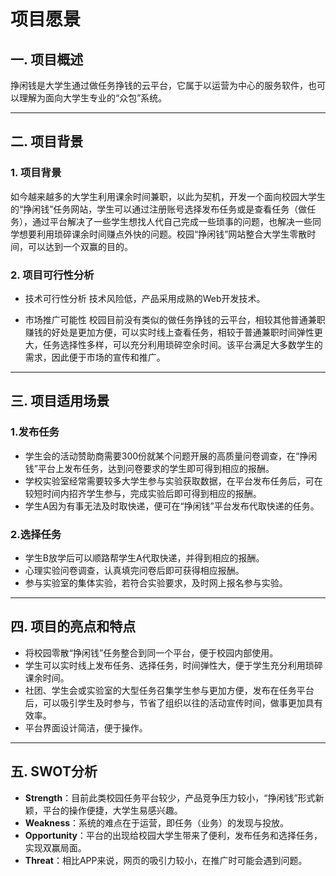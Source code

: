 # 项目愿景
## 一. 项目概述
挣闲钱是大学生通过做任务挣钱的云平台，它属于以运营为中心的服务软件，也可以理解为面向大学生专业的“众包”系统。

- - - -
## 二. 项目背景
### 1. 项目背景
如今越来越多的大学生利用课余时间兼职，以此为契机，开发一个面向校园大学生的“挣闲钱”任务网站，学生可以通过注册账号选择发布任务或是查看任务（做任务），通过平台解决了一些学生想找人代自己完成一些琐事的问题，也解决一些同学想要利用琐碎课余时间赚点外快的问题。校园“挣闲钱”网站整合大学生零散时间，可以达到一个双赢的目的。

### 2. 项目可行性分析
- 技术可行性分析
技术风险低，产品采用成熟的Web开发技术。

- 市场推广可能性
校园目前没有类似的做任务挣钱的云平台，相较其他普通兼职赚钱的好处是更加方便，可以实时线上查看任务，相较于普通兼职时间弹性更大，任务选择性多样，可以充分利用琐碎空余时间。该平台满足大多数学生的需求，因此便于市场的宣传和推广。

- - - -
## 三. 项目适用场景
### 1.发布任务
- 学生会的活动赞助商需要300份就某个问题开展的高质量问卷调查，在“挣闲钱”平台上发布任务，达到问卷要求的学生即可得到相应的报酬。
- 学校实验室经常需要较多大学生参与实验获取数据，在平台发布任务后，可在较短时间内招齐学生参与，完成实验后即可得到相应的报酬。
- 学生A因为有事无法及时取快递，便可在“挣闲钱”平台发布代取快递的任务。

### 2.选择任务
- 学生B放学后可以顺路帮学生A代取快递，并得到相应的报酬。
- 心理实验问卷调查，认真填完问卷后即可获得相应报酬。
- 参与实验室的集体实验，若符合实验要求，及时网上报名参与实验。

- - - -
## 四. 项目的亮点和特点
- 将校园零散“挣闲钱”任务整合到同一个平台，便于校园内部使用。
- 学生可以实时线上发布任务、选择任务，时间弹性大，便于学生充分利用琐碎课余时间。
- 社团、学生会或实验室的大型任务召集学生参与更加方便，发布在任务平台后，可以吸引学生及时参与，节省了组织以往的活动宣传时间，做事更加具有效率。
- 平台界面设计简洁，便于操作。

- - - -
## 五. SWOT分析
* **Strength**：目前此类校园任务平台较少，产品竞争压力较小，“挣闲钱”形式新颖，平台的操作便捷，大学生易感兴趣。
* **Weakness**：系统的难点在于运营，即任务（业务）的发现与投放。
* **Opportunity**：平台的出现给校园大学生带来了便利，发布任务和选择任务，实现双赢局面。
* **Threat**：相比APP来说，网页的吸引力较小，在推广时可能会遇到问题。


